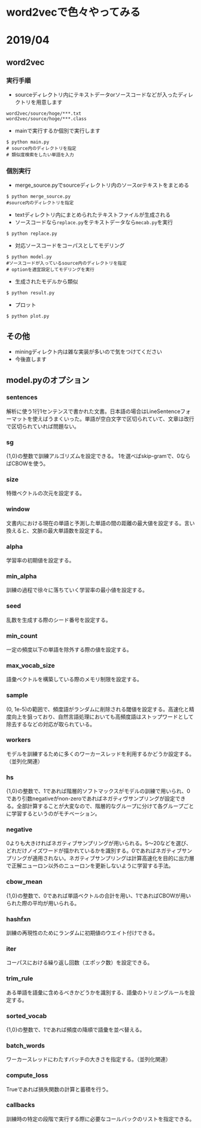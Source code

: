 # word2vecで色々やってみる

# 2019/04
## word2vec
### 実行手順
- sourceディレクトリ内にテキストデータorソースコードなどが入ったディレクトリを用意します
```
word2vec/source/hoge/***.txt
word2vec/source/hoge/***.class
```
- mainで実行するか個別で実行します
```
$ python main.py
# source内のディレクトリを指定
# 類似度検索をしたい単語を入力
```
### 個別実行
- merge_source.pyでsourceディレクトリ内のソースorテキストをまとめる
```
$ python merge_source.py
#source内のディレクトリを指定
```
- textディレクトリ内にまとめられたテキストファイルが生成される
- ソースコードなら`replace.py`をテキストデータなら`mecab.py`を実行
```
$ python replace.py
```
- 対応ソースコードをコーパスとしてモデリング
```
$ python model.py
#ソースコードが入っているsource内のディレクトリを指定
# optionを適宜設定してモデリングを実行
```
- 生成されたモデルから類似
```
$ python result.py
```
- プロット
```
$ python plot.py
```

## その他
- miningディレクト内は雑な実装が多いので気をつけてください
- 今後直します

## model.pyのオプション
### sentences
解析に使う1行1センテンスで書かれた文書。日本語の場合はLineSentenceフォーマットを使えばうまくいった。単語が空白文字で区切られていて、文章は改行で区切られていれば問題ない。
### sg
{1,0}の整数で訓練アルゴリズムを設定できる。 1を選べばskip-gramで、0ならばCBOWを使う。
### size
特徴ベクトルの次元を設定する。
### window
文書内における現在の単語と予測した単語の間の距離の最大値を設定する。言い換えると、文脈の最大単語数を設定する。
### alpha
学習率の初期値を設定する。
### min_alpha
訓練の過程で徐々に落ちていく学習率の最小値を設定する。
### seed
乱数を生成する際のシード番号を設定する。
### min_count
一定の頻度以下の単語を除外する際の値を設定する。
### max_vocab_size
語彙ベクトルを構築している際のメモリ制限を設定する。
### sample
(0, 1e-5)の範囲で、頻度語がランダムに削除される閾値を設定する。高速化と精度向上を狙っており、自然言語処理においても高頻度語はストップワードとして除去するなどの対応が取られている。
### workers
モデルを訓練するために多くのワーカースレッドを利用するかどうか設定する。（並列化関連）
### hs
{1,0}の整数で、1であれば階層的ソフトマックスがモデルの訓練で用いられ、0であり引数negativeがnon-zeroであればネガティヴサンプリングが設定できる。全部計算することが大変なので、階層的なグループに分けて各グループごとに学習するというのがモチベーション。
### negative
0よりも大きければネガティブサンプリングが用いられる。5〜20などを選び、どれだけノイズワードが描かれているかを識別する。0であればネガティブサンプリングが適用されない。ネガティブサンプリングは計算高速化を目的に出力層で正解ニューロン以外のニューロンを更新しないように学習する手法。
### cbow_mean
{1,0}の整数で、0であれば単語ベクトルの合計を用い、1であればCBOWが用いられた際の平均が用いられる。
### hashfxn
訓練の再現性のためにランダムに初期値のウエイト付けできる。
### iter
コーパスにおける繰り返し回数（エポック数）を設定できる。
### trim_rule
ある単語を語彙に含めるべきかどうかを識別する、語彙のトリミングルールを設定する。
### sorted_vocab
{1,0}の整数で、1であれば頻度の降順で語彙を並べ替える。
### batch_words
ワーカースレッドにわたすバッチの大きさを指定する。（並列化関連）
### compute_loss
Trueであれば損失関数の計算と蓄積を行う。
### callbacks
訓練時の特定の段階で実行する際に必要なコールバックのリストを指定できる。
